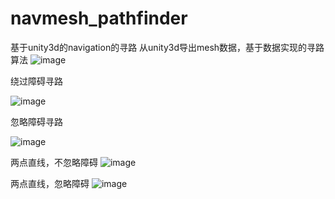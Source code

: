# navmesh_pathfinder
基于unity3d的navigation的寻路
从unity3d导出mesh数据，基于数据实现的寻路算法
 ![image](https://github.com/2109/navmesh_pathfinder/blob/master/image/0.jpg)
 
绕过障碍寻路

![image](https://github.com/2109/navmesh_pathfinder/blob/master/image/1.png)

忽略障碍寻路

![image](https://github.com/2109/navmesh_pathfinder/blob/master/image/2.png)

两点直线，不忽略障碍
![image](https://github.com/2109/navmesh_pathfinder/blob/master/image/3.png)

两点直线，忽略障碍
![image](https://github.com/2109/navmesh_pathfinder/blob/master/image/4.png)


